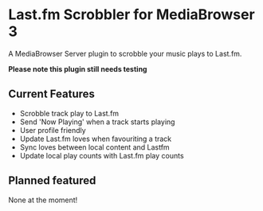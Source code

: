 Last.fm Scrobbler for MediaBrowser 3
================

A MediaBrowser Server plugin to scrobble your music plays to Last.fm.

**Please note this plugin still needs testing**

## Current Features ##
- Scrobble track play to Last.fm
- Send 'Now Playing'  when a track starts playing
- User profile friendly
- Update Last.fm loves when favouriting a track
- Sync loves between local content and Lastfm
- Update local play counts with Last.fm play counts


## Planned featured ##
None at the moment!
